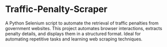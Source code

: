 # Traffic-Penalty-Scraper
A Python Selenium script to automate the retrieval of traffic penalties from government websites. This project automates browser interactions, extracts penalty details, and displays them in a structured format. Ideal for automating repetitive tasks and learning web scraping techniques.
